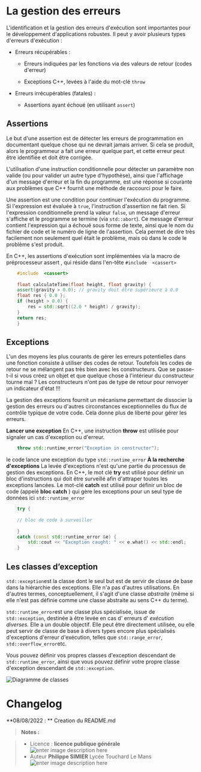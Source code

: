 ﻿# La gestion des erreurs

L'identification et la gestion des erreurs d'exécution sont importantes pour le développement d'applications robustes. Il peut y avoir plusieurs types d'erreurs d'exécution :
-   Erreurs récupérables :
    
    -   Erreurs indiquées par les fonctions via des valeurs de retour (codes d'erreur)
        
    -   Exceptions C++, levées à l'aide du mot-clé `throw`
        
-   Erreurs irrécupérables (fatales) :
    
    -   Assertions ayant échoué (en utilisant `assert`)
    
## Assertions

Le but d'une assertion est de détecter les erreurs de programmation en documentant quelque chose qui ne devrait jamais arriver. Si cela se produit, alors le programmeur a fait une erreur quelque part, et cette erreur peut être identifiée et doit être corrigée.

L'utilisation d'une instruction conditionnelle pour détecter un paramètre non valide (ou pour valider un autre type d'hypothèse), ainsi que l'affichage d'un message d'erreur et la fin du programme, est une réponse si courante aux problèmes que C++ fournit une méthode de raccourci pour le faire.

Une assertion est une condition pour continuer l'exécution du programme. Si l'expression est évaluée à `true`, l'instruction d'assertion ne fait rien. 
Si l'expression conditionnelle prend la valeur `false`, un message d'erreur s'affiche et le programme se termine (via `std::abort`). 
Ce message d'erreur contient  l'expression qui a échoué sous forme de texte, ainsi que le nom du fichier de code et le numéro de ligne de l'assertion. Cela permet de dire très facilement non seulement quel était le problème, mais où dans le code le problème s'est produit. 

En C++, les assertions d'exécution sont implémentées via la macro de préprocesseur assert , qui réside dans l'en-tête  `#include  <cassert>`
```cpp
	#include  <cassert>
	
	float calculateTime(float height, float gravity) {
	assert(gravity > 0.0); // gravity doit être supérieure à 0.0 
	float res { 0.0 };
	if (height > 0.0) {
		res = std::sqrt((2.0 * height) / gravity);
	}
	return res;
	}
```

## Exceptions

L'un des moyens les plus courants de gérer les erreurs potentielles dans une fonction consiste à utiliser des codes de retour.
Toutefois les codes de retour ne se mélangent pas très bien avec les constructeurs. Que se passe-t-il si vous créez un objet et que quelque chose à l'intérieur du constructeur tourne mal ? Les constructeurs n'ont pas de type de retour pour renvoyer un indicateur d'état !!!

La gestion des exceptions fournit un mécanisme permettant de dissocier la gestion des erreurs ou d'autres circonstances exceptionnelles du flux de contrôle typique de votre code. Cela donne plus de liberté pour gérer les erreurs.

**Lancer une exception**
En C++, une instruction **throw** est utilisée pour signaler un cas d'exception ou d'erreur.
```cpp
	throw std::runtime_error("Exception in constructor");
```
le code lance une exception du type `std::runtime_error`
**À la recherche d'exceptions**
La levée d'exceptions n'est qu'une partie du processus de gestion des exceptions. En C++,  le mot clé **try** est utilisé pour définir un bloc d'instructions qui doit être surveillé afin d'attraper toutes les exceptions lancées.
Le mot-clé **catch** est utilisé pour définir un bloc de code (appelé **bloc catch** ) qui gère les exceptions pour un seul type de données ici `std::runtime_error`
```cpp
    try { 
     
    // bloc de code à surveiller 
         
    } 
    catch (const std::runtime_error &e) {
        std::cout << "Exception caught: " << e.what() << std::endl;     
    }
```
## Les classes d’exception

`std::exception`est la classe dont le seul but est de servir de classe de base dans la hiérarchie des exceptions. Elle n'a pas d'autres utilisations. En d'autres termes, conceptuellement, il s'agit d'une classe _abstraite_ (même si elle n'est pas définie comme une classe abstraite au sens C++ du terme).

`std::runtime_error`est une classe plus spécialisée, issue de `std::exception`, destinée à être levée en cas d' erreurs d' _exécution diverses._ Elle a un double objectif. Elle peut être directement utilisée, ou elle peut servir de classe de base à divers types encore plus spécialisés d'exceptions d'erreur d'exécution, telles que `std::range_error`, `std::overflow_error`etc. 

Vous pouvez définir vos propres classes d'exception descendant de `std::runtime_error`, ainsi que vous pouvez définir votre propre classe d'exception  descendant de `std::exception`.

![Diagramme de classes](/01_Cpp/diagramme_classes.png)


# Changelog

**08/08/2022 : ** Creation du README.md 

> **Notes :**


> - Licence : **licence publique générale** ![enter image description here](https://img.shields.io/badge/licence-GPL-green.svg)
> - Auteur **Philippe SIMIER** Lycée Touchard Le Mans
>  ![enter image description here](https://img.shields.io/badge/built-passing-green.svg)
<!-- TOOLBOX 

Génération des badges : https://shields.io/
Génération de ce fichier : https://stackedit.io/editor#


